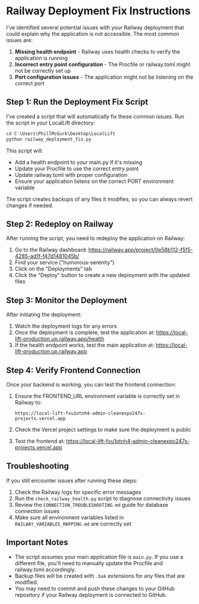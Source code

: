# Railway Deployment Fix Instructions

I've identified several potential issues with your Railway deployment that could explain why the application is not accessible. The most common issues are:

1. **Missing health endpoint** - Railway uses health checks to verify the application is running
2. **Incorrect entry point configuration** - The Procfile or railway.toml might not be correctly set up
3. **Port configuration issues** - The application might not be listening on the correct port

## Step 1: Run the Deployment Fix Script

I've created a script that will automatically fix these common issues. Run the script in your LocalLift directory:

```powershell
cd C:\Users\PhillMcGurk\Desktop\LocalLift
python railway_deployment_fix.py
```

This script will:
- Add a health endpoint to your main.py if it's missing
- Update your Procfile to use the correct entry point
- Update railway.toml with proper configuration
- Ensure your application listens on the correct PORT environment variable

The script creates backups of any files it modifies, so you can always revert changes if needed.

## Step 2: Redeploy on Railway

After running the script, you need to redeploy the application on Railway:

1. Go to the Railway dashboard: https://railway.app/project/0e58b112-f5f5-4285-ad1f-f47d1481045b/
2. Find your service ("humorous-serenity")
3. Click on the "Deployments" tab
4. Click the "Deploy" button to create a new deployment with the updated files

## Step 3: Monitor the Deployment

After initiating the deployment:

1. Watch the deployment logs for any errors
2. Once the deployment is complete, test the application at: https://local-lift-production.up.railway.app/health
3. If the health endpoint works, test the main application at: https://local-lift-production.up.railway.app

## Step 4: Verify Frontend Connection

Once your backend is working, you can test the frontend connection:

1. Ensure the FRONTEND_URL environment variable is correctly set in Railway to:
   ```
   https://local-lift-fxu1otnh4-admin-cleanexpo247s-projects.vercel.app
   ```
   
2. Check the Vercel project settings to make sure the deployment is public
3. Test the frontend at: https://local-lift-fxu1otnh4-admin-cleanexpo247s-projects.vercel.app

## Troubleshooting

If you still encounter issues after running these steps:

1. Check the Railway logs for specific error messages
2. Run the `check_railway_health.py` script to diagnose connectivity issues
3. Review the `CONNECTION_TROUBLESHOOTING.md` guide for database connection issues
4. Make sure all environment variables listed in `RAILWAY_VARIABLES_MAPPING.md` are correctly set

## Important Notes

- The script assumes your main application file is `main.py`. If you use a different file, you'll need to manually update the Procfile and railway.toml accordingly.
- Backup files will be created with `.bak` extensions for any files that are modified.
- You may need to commit and push these changes to your GitHub repository if your Railway deployment is connected to GitHub.
